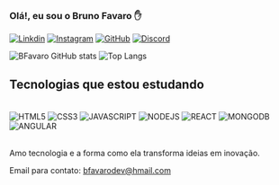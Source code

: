 ### Olá!, eu sou o Bruno Favaro ✋

[![Linkdin](https://img.shields.io/badge/LinkedIn-0077B5?style=for-the-badge&logo=linkedin&logoColor=white)](https://www.linkedin.com/in/bfavarodev) [![Instagram](https://img.shields.io/badge/Instagram-FF0069.svg?style=for-the-badge&logo=Instagram&logoColor=white)](https://www.instagram.com/favarofotografia) [![GitHub](https://img.shields.io/badge/GitHub-181717.svg?style=for-the-badge&logo=GitHub&logoColor=white)](https://github.com/BFavaroooo) [![Discord](https://img.shields.io/badge/Discord-5865F2.svg?style=for-the-badge&logo=Discord&logoColor=white)](https://github.com/BFavaroooo)

![BFavaro GitHub stats](https://github-readme-stats.vercel.app/api?username=BFavaroooo&show_icons=true&theme=radical)
![Top Langs](https://github-readme-stats.vercel.app/api/top-langs/?username=bfavaroooo&layout=compact&theme=radical)
## Tecnologias que estou estudando

<div style= "display: inline_block"><br/>
   <img align="center" alt="HTML5" src="https://img.shields.io/badge/HTML5-E34F26.svg?style=for-the-badge&logo=HTML5&logoColor=white">
   <img align="center" alt="CSS3" src="https://img.shields.io/badge/CSS3-1572B6.svg?style=for-the-badge&logo=CSS3&logoColor=white">
   <img align="center" alt="JAVASCRIPT" src="https://img.shields.io/badge/JavaScript-F7DF1E?style=for-the-badge&logo=javascript&logoColor=black">
   <img align="center" alt="NODEJS" src="https://img.shields.io/badge/Node.js-43853D?style=for-the-badge&logo=node.js&logoColor=white">
   <img align="center" alt="REACT" src="https://img.shields.io/badge/React-61DAFB.svg?style=for-the-badge&logo=React&logoColor=black">
   <img align="center" alt="MONGODB" src="https://img.shields.io/badge/MongoDB-4EA94B?style=for-the-badge&logo=mongodb&logoColor=white">
   <img align="center" alt="ANGULAR" src="https://img.shields.io/badge/Angular-0F0F11.svg?style=for-the-badge&logo=Angular&logoColor=white">
</div></br>

Amo tecnologia e a forma como ela transforma ideias em inovação.</br>

Email para contato: bfavarodev@hmail.com
